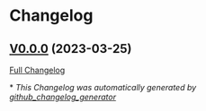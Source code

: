 # Changelog

## [V0.0.0](https://github.com/OpenVoiceOS/ovos-solver-plugin-rivescript/tree/V0.0.0) (2023-03-25)

[Full Changelog](https://github.com/OpenVoiceOS/ovos-solver-plugin-rivescript/compare/60be13987c1a71a3f002ea4529c7d825c5aa08dc...V0.0.0)



\* *This Changelog was automatically generated by [github_changelog_generator](https://github.com/github-changelog-generator/github-changelog-generator)*

